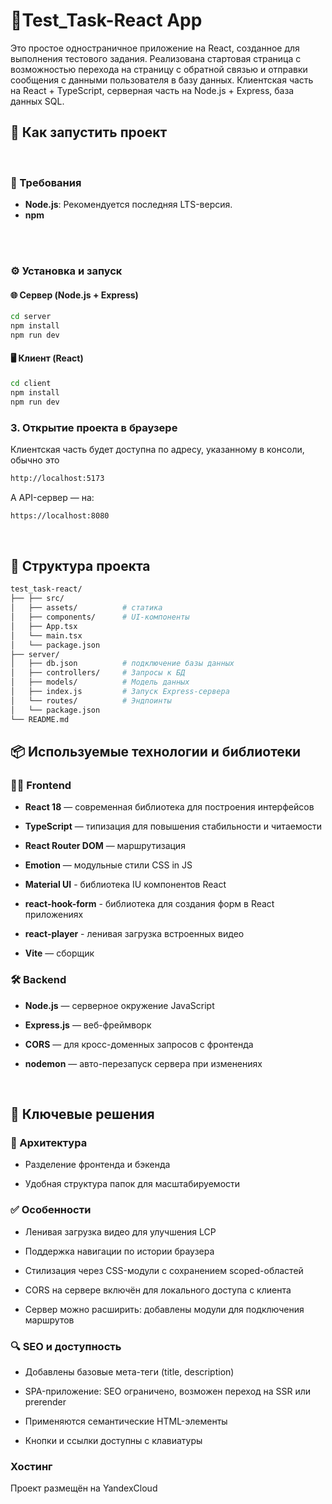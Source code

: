 # 📝Test_Task-React App

Это простое одностраничное приложение на React, созданное для выполнения тестового задания. Реализована стартовая страница с возможностью перехода на страницу с обратной связью и отправки сообщения с данными пользователя в базу данных. Клиентская часть на React + TypeScript, серверная часть на Node.js + Express, база данных SQL.

## 🚀 Как запустить проект
</br>

### 🧩 Требования
- **Node.js**: Рекомендуется последняя LTS-версия.
- **npm** 
</br>
</br>

### ⚙️ Установка и запуск

#### 🌐 Сервер (Node.js + Express)
```bash
cd server
npm install
npm run dev
```

#### 🖥️ Клиент (React)

```bash
cd client
npm install
npm run dev
```

### 3. Открытие проекта в браузере
Клиентская часть будет доступна по адресу, указанному в консоли, обычно это 

```bash
http://localhost:5173
```
А API-сервер — на:
```bash
https://localhost:8080
```
</br>

## 📁 Структура проекта 

```bash
test_task-react/
├── ├── src/
│   ├── assets/          # статика
│   ├── components/      # UI-компоненты
│   ├── App.tsx
│   └── main.tsx
│   └── package.json
├── server/
│   ├── db.json          # подключение базы данных
│   ├── controllers/     # Запросы к БД
│   ├── models/          # Модель данных
│   ├── index.js         # Запуск Express-сервера
│   └── routes/          # Эндпоинты
│   └── package.json
└── README.md
```

## 📦 Используемые технологии и библиотеки

### 👨‍💻 Frontend
- **React 18** — современная библиотека для построения интерфейсов

- **TypeScript** — типизация для повышения стабильности и читаемости

- **React Router DOM** — маршрутизация

- **Emotion** — модульные стили CSS in JS

- **Material UI** - библиотека IU компонентов React

- **react-hook-form** - библиотека для создания форм в React приложениях

- **react-player** - ленивая загрузка встроенных видео

- **Vite** — сборщик

### 🛠 Backend

- **Node.js** — серверное окружение JavaScript

- **Express.js** —  веб-фреймворк

- **CORS** — для кросс-доменных запросов с фронтенда

- **nodemon** — авто-перезапуск сервера при изменениях

</br>

## 🧠 Ключевые решения

### 🧩 Архитектура

- Разделение фронтенда и бэкенда

- Удобная структура папок для масштабируемости

### ✅ Особенности

- Ленивая загрузка видео для улучшения LCP

- Поддержка навигации по истории браузера

- Стилизация через CSS-модули с сохранением scoped-областей

- CORS на сервере включён для локального доступа с клиента

- Сервер можно расширить: добавлены модули для подключения маршрутов

### 🔍 SEO и доступность
- Добавлены базовые мета-теги (title, description)

- SPA-приложение: SEO ограничено, возможен переход на SSR или prerender

- Применяются семантические HTML-элементы

- Кнопки и ссылки доступны с клавиатуры

### Хостинг

Проект размещён на YandexCloud